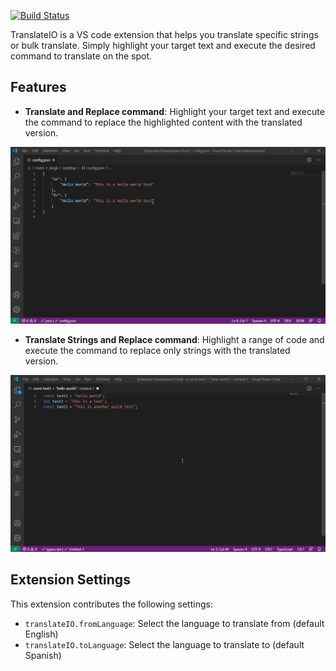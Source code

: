[![Build Status](https://dev.azure.com/okrysko/TranslateIO/_apis/build/status/SourceKor.TranslateIO?branchName=master)](https://dev.azure.com/okrysko/TranslateIO/_build/latest?definitionId=3&branchName=master)

TranslateIO is a VS code extension that helps you translate specific strings or bulk translate. Simply highlight your target text and execute the desired command to translate on the spot.

## Features

* **Translate and Replace command**: Highlight your target text and execute the command to replace the highlighted content with the translated version.

 ![Translate and Replace](docs/TranslateAndReplace.gif)

* **Translate Strings and Replace command**: Highlight a range of code and execute the command to replace only strings with the translated version.

 ![Translate Strings and Replace](docs/TranslateStringsAndReplace.gif)

## Extension Settings

This extension contributes the following settings:

* `translateIO.fromLanguage`: Select the language to translate from (default English)
* `translateIO.toLanguage`: Select the language to translate to (default Spanish)

